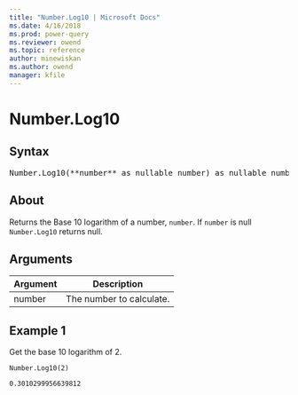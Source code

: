 ```yaml
---
title: "Number.Log10 | Microsoft Docs"
ms.date: 4/16/2018
ms.prod: power-query
ms.reviewer: owend
ms.topic: reference
author: minewiskan
ms.author: owend
manager: kfile
---
```

# Number.Log10

## Syntax

<pre>
Number.Log10(**number** as nullable number) as nullable number
</pre>

## About  
Returns the Base 10 logarithm of a number, `number`. If `number` is null `Number.Log10` returns null.
  
## Arguments  
  
|Argument|Description|  
|------------|---------------|  
|number|The number to calculate.|  
  
## Example 1
Get the base 10 logarithm of 2.


```powerquery-m
Number.Log10(2)
```

```powerquery-m
0.3010299956639812
```

